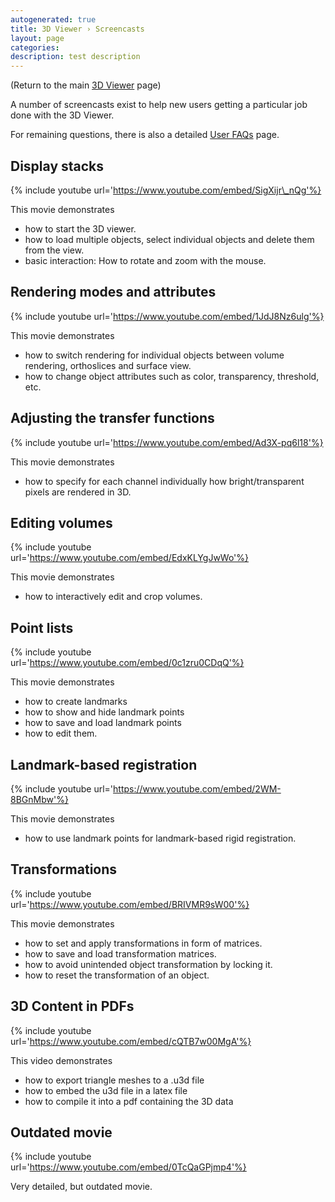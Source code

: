 ```yaml
---
autogenerated: true
title: 3D Viewer › Screencasts
layout: page
categories: 
description: test description
---
```


(Return to the main [3D Viewer](/plugins/3d-viewer) page)

A number of screencasts exist to help new users getting a particular job done with the 3D Viewer.

For remaining questions, there is also a detailed [User FAQs](/plugins/3d-viewer/user-faqs) page.

Display stacks
--------------

{% include youtube url='https://www.youtube.com/embed/SigXijr\_nQg'%}

This movie demonstrates

-   how to start the 3D viewer.
-   how to load multiple objects, select individual objects and delete them from the view.
-   basic interaction: How to rotate and zoom with the mouse.

Rendering modes and attributes
------------------------------

{% include youtube url='https://www.youtube.com/embed/1JdJ8Nz6ulg'%}

This movie demonstrates

-   how to switch rendering for individual objects between volume rendering, orthoslices and surface view.
-   how to change object attributes such as color, transparency, threshold, etc.

Adjusting the transfer functions
--------------------------------

{% include youtube url='https://www.youtube.com/embed/Ad3X-pq6l18'%}

This movie demonstrates

-   how to specify for each channel individually how bright/transparent pixels are rendered in 3D.

Editing volumes
---------------

{% include youtube url='https://www.youtube.com/embed/EdxKLYgJwWo'%}

This movie demonstrates

-   how to interactively edit and crop volumes.

Point lists
-----------

{% include youtube url='https://www.youtube.com/embed/0c1zru0CDqQ'%}

This movie demonstrates

-   how to create landmarks
-   how to show and hide landmark points
-   how to save and load landmark points
-   how to edit them.

Landmark-based registration
---------------------------

{% include youtube url='https://www.youtube.com/embed/2WM-8BGnMbw'%}

This movie demonstrates

-   how to use landmark points for landmark-based rigid registration.

Transformations
---------------

{% include youtube url='https://www.youtube.com/embed/BRIVMR9sW00'%}

This movie demonstrates

-   how to set and apply transformations in form of matrices.
-   how to save and load transformation matrices.
-   how to avoid unintended object transformation by locking it.
-   how to reset the transformation of an object.

3D Content in PDFs
------------------

{% include youtube url='https://www.youtube.com/embed/cQTB7w00MgA'%}

This video demonstrates

-   how to export triangle meshes to a .u3d file
-   how to embed the u3d file in a latex file
-   how to compile it into a pdf containing the 3D data

Outdated movie
--------------

{% include youtube url='https://www.youtube.com/embed/0TcQaGPjmp4'%}

Very detailed, but outdated movie.
